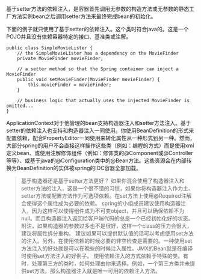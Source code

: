 基于setter方法的依赖注入，是容器首先调用无参数的构造方法或无参数的静态工厂方法实例bean之后调用setter方法来最终完成bean的初始化。

下面的例子就只使用了基于setter的依赖注入。这个类时符合java的。这是一个POJO并且没有依赖容器特定的接口、基准类或注解。

```
public class SimpleMovieLister {
    // the SimpleMovieLister has a dependency on the MovieFinder
    private MovieFinder movieFinder;
    
    // a setter method so that the Spring container can inject a MovieFinder
    public void setMovieFinder(MovieFinder movieFinder) {
        this.movieFinder = movieFinder;
    }
    
    // business logic that actually uses the injected MovieFinder is omitted...
}
```

ApplicationContext对于他管理的bean支持构造器注入和setter方法注入。基于setter的依赖注入也支持和构造器注入一同使用。你使用BeanDefinition的形式来配置依赖，配合PropertyEditor一同使用来转化属性从一种形式到另一种。然而，大部分spring的用户不会直接这样操作这些类（例如：编程的方式）而是使用xml定义bean、或使用注解修饰组件（例如：修饰类的@Component或@Controller等等）、或基于java的@Configuration类中的@Bean方法。这些资源会在内部转换为BeanDefinition的实体被spring的IOC容器全部加载。

>基于构造器还是基于setter方法更好？
>如果你混合使用了构造器注入和setter方法的注入，这是一个很不错的习惯，如果你将构造器注入作为主、setter方法或配置方法作为可选项依赖。在set方法上使用@Required注解会使得这个属性成为必要的依赖。
>spring的小组成员建议使用构造器注入，因为这样可以使得组件成为不可变object，并且可以确保依赖不为null。而且构造器注入返回给客户端代码的总是一个已经初始化好的状态。附注，如果构造器的参数过多也不是很好，这样一个class的压力会很大，建议将属性拆分重构。
>建议如果可以提供默认值的话可以考虑使用set方法的注入。另外，在使用依赖的时候必要的非空检查是需要的。一种使用set方法注入的好处就是可以在晚些的时候注入属性。JMX的Bean就是在编译时使用set方法注入的好例子。
>使用依赖注入的方式依赖于特殊的类。有时，处理第三方的类时，如何处理由你来选择。例如，一个第三方类并未提供set方法，那么构造器注入就是唯一可用的依赖注入方法。